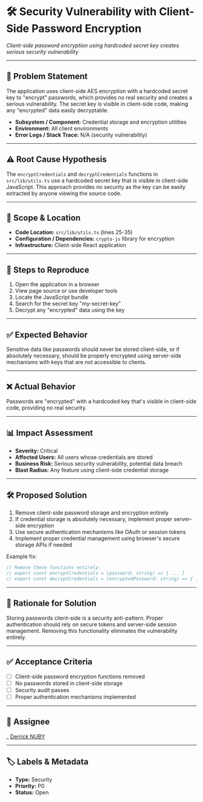 # 🛠️ Security Vulnerability with Client-Side Password Encryption

_Client-side password encryption using hardcoded secret key creates serious security vulnerability_

---

## 🧩 Problem Statement

The application uses client-side AES encryption with a hardcoded secret key to "encrypt" passwords, which provides no real security and creates a serious vulnerability. The secret key is visible in client-side code, making any "encrypted" data easily decryptable.

- **Subsystem / Component:** Credential storage and encryption utilities
- **Environment:** All client environments
- **Error Logs / Stack Trace:** N/A (security vulnerability)

---

## ⚠️ Root Cause Hypothesis

The `encryptCredentials` and `decryptCredentials` functions in `src/lib/utils.ts` use a hardcoded secret key that is visible in client-side JavaScript. This approach provides no security as the key can be easily extracted by anyone viewing the source code.

---

## 📍 Scope & Location

- **Code Location:** `src/lib/utils.ts` (lines 25-35)
- **Configuration / Dependencies:** `crypto-js` library for encryption
- **Infrastructure:** Client-side React application

---

## 🧪 Steps to Reproduce

1. Open the application in a browser
2. View page source or use developer tools
3. Locate the JavaScript bundle
4. Search for the secret key "my-secret-key"
5. Decrypt any "encrypted" data using the key

---

## ✅ Expected Behavior

Sensitive data like passwords should never be stored client-side, or if absolutely necessary, should be properly encrypted using server-side mechanisms with keys that are not accessible to clients.

---

## ❌ Actual Behavior

Passwords are "encrypted" with a hardcoded key that's visible in client-side code, providing no real security.

---

## 📊 Impact Assessment

- **Severity:** Critical
- **Affected Users:** All users whose credentials are stored
- **Business Risk:** Serious security vulnerability, potential data breach
- **Blast Radius:** Any feature using client-side credential storage

---

## 🛠️ Proposed Solution

1. Remove client-side password storage and encryption entirely
2. If credential storage is absolutely necessary, implement proper server-side encryption
3. Use secure authentication mechanisms like OAuth or session tokens
4. Implement proper credential management using browser's secure storage APIs if needed

Example fix:
```typescript
// Remove these functions entirely:
// export const encryptCredentials = (password: string) => { ... }
// export const decryptCredentials = (encryptedPassword: string) => { ... }
```

---

## 🎯 Rationale for Solution

Storing passwords client-side is a security anti-pattern. Proper authentication should rely on secure tokens and server-side session management. Removing this functionality eliminates the vulnerability entirely.

---

## ✅ Acceptance Criteria

- [ ] Client-side password encryption functions removed
- [ ] No passwords stored in client-side storage
- [ ] Security audit passes
- [ ] Proper authentication mechanisms implemented

---

## 👤 Assignee

_ [Derrick NUBY](https://github.com/derrick-nuby)

---

## 🏷️ Labels & Metadata

- **Type:** Security
- **Priority:** P0
- **Status:** Open